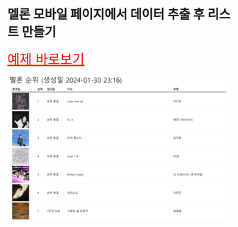 # 멜론 모바일 페이지에서 데이터 추출 후 리스트 만들기

<a href = "https://bamjun.github.io/ozcodingschool_be_02_homework/7___oz_crawling/melon_m/index.html" style="color:red; font-size:30px;">예제 바로보기</a>

<img src="../images/melon_m.png">
